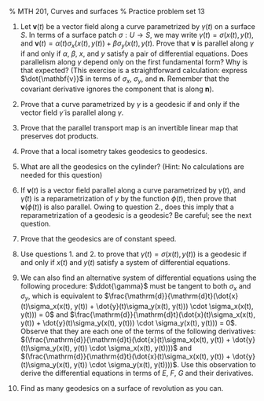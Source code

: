% MTH 201, Curves and surfaces
% Practice problem set 13

1. Let $\mathbf{v}(t)$ be a vector field along a curve parametrized by $\gamma(t)$ on a surface $S$. In terms of a surface patch $\sigma: U \to S$, we may write $\gamma(t)=\sigma(x(t), y(t)$, and $\mathbf{v}(t) = \alpha(t)\sigma_x(x(t), y(t)) +  \beta\sigma_y(x(t), y(t)$. Prove that $\mathbf{v}$ is parallel along $\gamma$ if and only if $\alpha$, $\beta$, $x$, and $y$ satisfy a pair of differential equations. Does parallelism along $\gamma$ depend only on the first fundamental form? Why is that expected? (This exercise is a straightforward calculation: express $\dot{\mathbf{v}}$ in terms of $\sigma_x$, $\sigma_y$, and $\mathbf{n}$. Remember that the covariant derivative ignores the component that is along $\mathbf{n}$).

1. Prove that a curve parametrized by $\gamma$ is a geodesic if and only if the vector field $\dot{\gamma}$ is parallel along $\gamma$.

1. Prove that the parallel transport map is an invertible linear map that preserves dot products.

1. Prove that a local isometry takes geodesics to geodesics.

1. What are all the geodesics on the cylinder? (Hint: No calculations are needed for this question)


1. If $\mathbf{v}(t)$ is a vector field parallel along a curve parametrized by $\gamma(t)$, and $\tilde{\gamma}(t)$ is a reparametrization of $\gamma$ by the function $\phi(t)$, then prove that $\mathbf{v}(\phi(t))$ is also parallel. Owing to question 2., does this imply that a reparametrization of a geodesic is a geodesic? Be careful; see the next question.

1. Prove that the geodesics are of constant speed.

1. Use questions 1. and 2. to prove that $\gamma(t)=\sigma(x(t), y(t))$ is a geodesic if and only if $x(t)$ and $y(t)$ satisfy a system of differential equations.

1. We can also find an alternative system of differential equations using the following procedure: $\ddot{\gamma}$ must be tangent to both $\sigma_x$ and $\sigma_y$, which is equivalent to $\frac{\mathrm{d}}{\mathrm{d}t}(\dot{x}(t)\sigma_x(x(t), y(t)) + \dot{y}(t)\sigma_y(x(t), y(t))) \cdot \sigma_x(x(t), y(t))) = 0$ and $\frac{\mathrm{d}}{\mathrm{d}t}(\dot{x}(t)\sigma_x(x(t), y(t)) + \dot{y}(t)\sigma_y(x(t), y(t))) \cdot \sigma_y(x(t), y(t))) = 0$. Observe that they are each one of the terms of the following derivatives: $(\frac{\mathrm{d}}{\mathrm{d}t}(\dot{x}(t)\sigma_x(x(t), y(t)) + \dot{y}(t)\sigma_y(x(t), y(t)) \cdot \sigma_x(x(t), y(t))))$ and $(\frac{\mathrm{d}}{\mathrm{d}t}(\dot{x}(t)\sigma_x(x(t), y(t)) + \dot{y}(t)\sigma_y(x(t), y(t)) \cdot \sigma_y(x(t), y(t))))$. Use this observation to derive the differential equations in terms of $E$, $F$, $G$ and their derivatives.


1. Find as many geodesics on a surface of revolution as you can.
